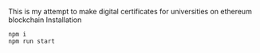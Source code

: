 This is my attempt to make digital certificates for universities on ethereum blockchain
Installation

```
npm i
npm run start
```
